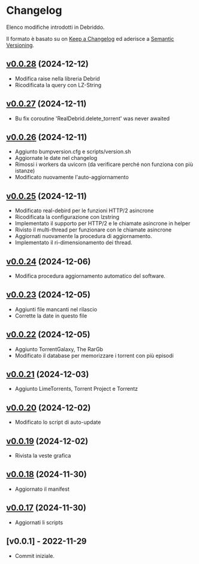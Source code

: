# Changelog
Elenco modifiche introdotti in Debriddo.

Il formato è basato su on [Keep a Changelog](https://keepachangelog.com/en/1.0.0/) ed aderisce a [Semantic Versioning](https://semver.org/spec/v2.0.0.html).

## [v0.0.28](https://github.com/Ogekuri/debriddo/compare/v0.0.27...v0.0.28) (2024-12-12)

- Modifica raise nella libreria Debrid
- Ricodificata la query con LZ-String
  
## [v0.0.27](https://github.com/Ogekuri/debriddo/compare/v0.0.26...v0.0.27) (2024-12-11)

- Bu fix coroutine 'RealDebrid.delete_torrent' was never awaited

## [v0.0.26](https://github.com/Ogekuri/debriddo/compare/v0.0.25...v0.0.26) (2024-12-11)

- Aggiunto bumpversion.cfg e scripts/version.sh
- Aggiornate le date nel changelog
- Rimossi i workers da uvicorn (da verificare perché non funziona con più istanze)
- Modificato nuovamente l'auto-aggiornamento

## [v0.0.25](https://github.com/Ogekuri/debriddo/compare/v0.0.24...v0.0.25) (2024-12-11)

- Modificato real-debird per le funzioni HTTP/2 asincrone
- Ricodificata la configurazione con lzstring
- Implementato il supporto per HTTP/2 e le chiamate asincrone in helper
- Rivisto il multi-thread per funzionare con le chiamate asincrone
- Aggiornati nuovamente la procedura di aggiornamento.
- Implementato il ri-dimensionamento dei thread.

## [v0.0.24](https://github.com/Ogekuri/debriddo/compare/v0.0.23...v0.0.24) (2024-12-06)

- Modifica procedura aggiornamento automatico del software.

## [v0.0.23](https://github.com/Ogekuri/debriddo/compare/v0.0.22...v0.0.23) (2024-12-05)

- Aggiunti file mancanti nel rilascio
- Corrette la date in questo file

## [v0.0.22](https://github.com/Ogekuri/debriddo/compare/v0.0.21...v0.0.22) (2024-12-05)

- Aggiunto TorrentGalaxy, The RarGb
- Modificato il database per memorizzare i torrent con più episodi

## [v0.0.21](https://github.com/Ogekuri/debriddo/compare/v0.0.20...v0.0.21) (2024-12-03)

- Aggiunto LimeTorrents, Torrent Project e Torrentz

## [v0.0.20](https://github.com/Ogekuri/debriddo/compare/v0.0.19...v0.0.20) (2024-12-02)

- Modificato lo script di auto-update

## [v0.0.19](https://github.com/Ogekuri/debriddo/compare/v0.0.18...v0.0.19) (2024-12-02)

- Rivista la veste grafica

## [v0.0.18](https://github.com/Ogekuri/debriddo/compare/v0.0.17...v0.0.18) (2024-11-30)

- Aggiornato il manifest

## [v0.0.17](https://github.com/Ogekuri/debriddo/compare/v0.0.16...v0.0.17) (2024-11-30)

- Aggiornati li scripts

## [v0.0.1] - 2022-11-29

- Commit iniziale.

